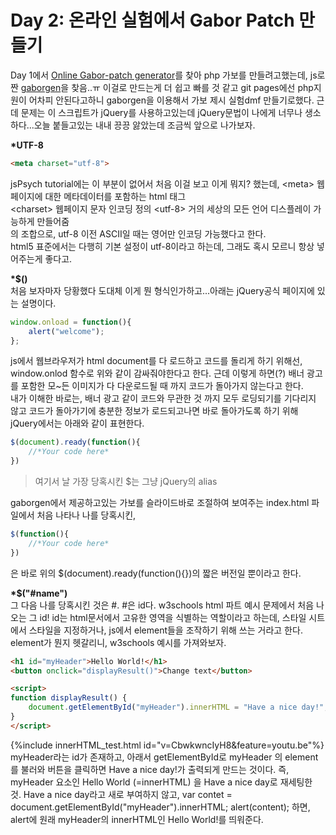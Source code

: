 Day 2: 온라인 실험에서 Gabor Patch 만들기 
===========================================


Day 1에서 [Online Gabor-patch generator](https://www.cogsci.nl/gabor-generator)를 찾아 php 가보를 만들려고했는데, js로 짠 [gaborgen](https://github.com/jtth/gaborgen-js)을 찾음..ㅠ 이걸로 만드는게 더 쉽고 빠를 것 같고 git pages에선 php지원이 어차피 안된다고하니 gaborgen을 이용해서 가보 제시 실험dmf 만들기로했다. 근데 문제는 이 스크립트가 jQuery를 사용하고있는데 jQuery문법이 나에게 너무나 생소하다...오늘 붙들고있는 내내 끙끙 앓았는데 조금씩 앞으로 나가보자. 
   
__*UTF-8__   
```html
<meta charset="utf-8">
```
jsPsych tutorial에는 이 부분이 없어서 처음 이걸 보고 이게 뭐지? 했는데, 
\<meta> 웹페이지에 대한 메타데이터를 포함하는 html 태그   
\<charset> 웹페이지 문자 인코딩 정의 
\<utf-8> 거의 세상의 모든 언어 디스플레이 가능하게 만들어줌   
의 조합으로, utf-8 이전 ASCII일 때는 영어만 인코딩 가능했다고 한다.       
html5 표준에서는 다행히 기본 설정이 utf-8이라고 하는데, 그래도 혹시 모르니 항상 넣어주는게 좋다고.  

__*$()__   
처음 보자마자 당황했다 도대체 이게 뭔 형식인가하고...아래는 jQuery공식 페이지에 있는 설명이다.
```JavaScript
window.onload = function(){
    alert("welcome");
};
```   
js에서 웹브라우저가 html document를 다 로드하고 코드를 돌리게 하기 위해선, window.onlod 함수로 위와 같이 감싸줘야한다고 한다. 근데 이렇게 하면(?) 배너 광고를 포함한 모~든 이미지가 다 다운로드될 때 까지 코드가 돌아가지 않는다고 한다.   
내가 이해한 바로는, 배너 광고 같이 코드와 무관한 것 까지 모두 로딩되기를 기다리지 않고 코드가 돌아가기에 충분한 정보가 로드되고나면 바로 돌아가도록 하기 위해 jQuery에서는 아래와 같이 표현한다.   
```JavaScript
$(document).ready(function(){
    //*Your code here*
})
```   
> 여기서 날 가장 당혹시킨 $는 그냥 jQuery의 alias  

gaborgen에서 제공하고있는 가보를 슬라이드바로 조절하여 보여주는 index.html 파일에서 처음 나타나 나를 당혹시킨,   
```JavaScript
$(function(){
    //*Your code here*
})
```   
은 바로 위의 $(document).ready(function(){})의 짧은 버전일 뿐이라고 한다.  

__*$("#name")__   
그 다음 나를 당혹시킨 것은 #. #은 id다. w3schools html 파트 예시 문제에서 처음 나오는 그 id! id는 html문서에서 고유한 영역을 식별하는 역할이라고 하는데, 스타일 시트에서 스타일을 지정하거나, js에서 element들을 조작하기 위해 쓰는 거라고 한다. element가 뭔지 헷갈리니, w3schools 예시를 가져와보자.   
```html
<h1 id="myHeader">Hello World!</h1>
<button onclick="displayResult()">Change text</button>

<script>
function displayResult() {
    document.getElementById("myHeader").innerHTML = "Have a nice day!";
}
</script>
```   
{%include innerHTML_test.html id="v=CbwkwncIyH8&feature=youtu.be"%}  
myHeader라는 id가 존재하고, 아래서 getElementById로 myHeader 의 element를 불러와 버튼을 클릭하면 Have a nice day!가 출력되게 만드는 것이다. 즉, myHeader 요소인 Hello World (=innerHTML) 을 Have a nice day로 재세팅한 것. Have a nice day라고 새로 부여하지 않고, 
var contet = document.getElementById("myHeader").innerHTML; alert(content); 하면, alert에 원래 myHeader의 innerHTML인 Hello World!를 띄워준다.  




